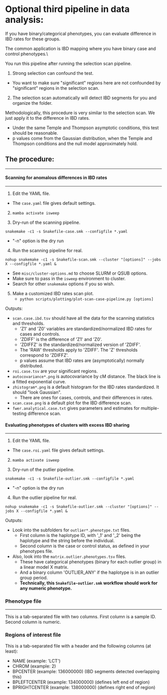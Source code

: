 # Optional third pipeline in data analysis:

If you have binary/categorical phenotypes, you can evaluate difference in IBD rates for these groups.

The common application is IBD mapping where you have binary case and control phenotypes.\

You run this pipeline after running the selection scan pipeline.
1. Strong selection can confound the test.
- You want to make sure "significant" regions here are not confounded by "significant" regions in the selection scan.
2. The selection scan automatically will detect IBD segments for you and organize the folder.

Methodologically, this procedure is very similar to the selection scan. We just apply it to the difference in IBD rates.
- Under the same Temple and Thompson asymptotic conditions, this test should be reasonable.
- p values come from the Gaussian distribution, when the Temple and Thompson conditions and the null model approximately hold.

## The procedure:
---

#### Scanning for anomalous differences in IBD rates
---

1. Edit the YAML file.
- The `case.yaml` file gives default settings.

2. ` mamba activate isweep `

3. Dry-run of the scanning pipeline.
```
snakemake -c1 -s Snakefile-case.smk --configfile *.yaml
```
- "-n" option is the dry run

4. Run the scanning pipeline for real.
```
nohup snakemake -c1 -s Snakefile-scan.smk --cluster "[options]" --jobs X --configfile *.yaml &
```
- See `misc/cluster-options.md` to choose SLURM or QSUB options.
- Make sure to pass in the `isweep` environment to cluster.
- Search for other `snakemake` options if you so wish.

5. Make a customized IBD rates scan plot.
    - `python scripts/plotting/plot-scan-case-pipeline.py [options]`

Outputs:
- `scan.case.ibd.tsv` should have all the data for the scanning statistics and thresholds.
  - 'Z1' and 'Z0' variables are standardized/normalized IBD rates for cases and controls.
  - 'ZDIFF' is the difference of 'Z1' and 'Z0'.
  - 'ZDIFFZ' is the standardized/normalized version of 'ZDIFF'.
  - The 'RAW' thresholds apply to 'ZDIFF'. The 'Z' thresholds correspond to 'ZDIFFZ'.
  - p values assume that IBD rates are (asymptotically) normally distributed.
- `roi.case.tsv` are your significant regions.
- `autocovariance*.png` is autocovariance by cM distance. The black line is a fitted exponential curve.
- `zhistogram*.png` is a default histogram for the IBD rates standardized. It should "look Gaussian".
    - There are ones for cases, controls, and their differences in rates.
- `scan.case.png` is a default plot for the IBD difference scan.
- `fwer.analytical.case.txt` gives parameters and estimates for multiple-testing difference scan.

#### Evaluating phenotypes of clusters with excess IBD sharing
---

1. Edit the YAML file.
- The `case.roi.yaml` file gives default settings.

2. ` mamba activate isweep `

3. Dry-run of the putlier pipeline.
```
snakemake -c1 -s Snakefile-outlier.smk --configfile *.yaml
```
- "-n" option is the dry run

4. Run the outlier pipeline for real.
```
nohup snakemake -c1 -s Snakefile-outlier.smk --cluster "[options]" --jobs X --configfile *.yaml &
```

Outputs:
- Look into the subfolders for `outlier*.phenotype.txt` files.
  - First column is the haplotype ID, with '_1' and '_2' being the haplotype and the string before the individual.
  - Second column is the case or control status, as defined in your phenotypes file.
- Also, look into the `matrix.outlier.phenotypes.tsv` files.
  - These have categorical phenotypes (binary for each outlier group) in a linear model X matrix.
  - And a binary column 'OUTLIER_ANY' if the haplotype is in an outlier group period.
  - **Technically, this `Snakefile-outlier.smk` workflow should work for any numeric phenotype.** 


### Phenotype file
---

This is a tab-separated file with two columns. First column is a sample ID. Second column is numeric.

### Regions of interest file
This is a tab-separated file with a header and the following columns (at least):
- NAME (example: 'LCT')
- CHROM (example: 2)
- BPCENTER (example: 136000000) (IBD segments detected overlapping this)
- BPLEFTCENTER (example: 134000000) (defines left end of region)
- BPRIGHTCENTER (example: 138000000) (defines right end of region)